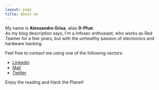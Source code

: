 ```yaml
---
layout: page
title: About me
---
```


My name is **Alessandro Grisa**, alias **0-Phat**.  
As my blog description says, I'm a Infosec enthusiast, who works as Red Teamer for a few years, but with the unhealthy passion of electronics and hardware hacking.

Feel free to contact me using one of the following vectors:

* [Linkedin](https://www.linkedin.com/in/alessandro-grisa-5671b5136/)
* [Mail](mailto:zer0phat@protonmail.ch)
* [Twitter](https://twitter.com/zer0phat)

Enjoy the reading and Hack the Planet!

